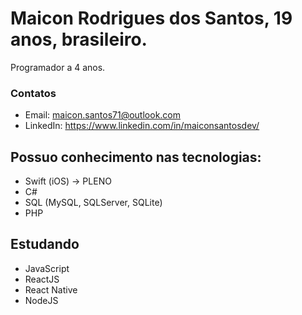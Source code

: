# Maicon Rodrigues dos Santos, 19 anos, brasileiro.
Programador a 4 anos.

### Contatos
  - Email: maicon.santos71@outlook.com <br>
  - LinkedIn: https://www.linkedin.com/in/maiconsantosdev/



## Possuo conhecimento nas tecnologias:
  - Swift (iOS) -> PLENO
  - C#
  - SQL (MySQL, SQLServer, SQLite)
  - PHP

## Estudando
  - JavaScript
  - ReactJS
  - React Native
  - NodeJS

<!--
**maiconmaul/maiconmaul** is a ✨ _special_ ✨ repository because its `README.md` (this file) appears on your GitHub profile.

Here are some ideas to get you started:

- 🔭 I’m currently working on ...
- 🌱 I’m currently learning ...
- 👯 I’m looking to collaborate on ...
- 🤔 I’m looking for help with ...
- 💬 Ask me about ...
- 📫 How to reach me: ...
- 😄 Pronouns: ...
- ⚡ Fun fact: ...
-->
